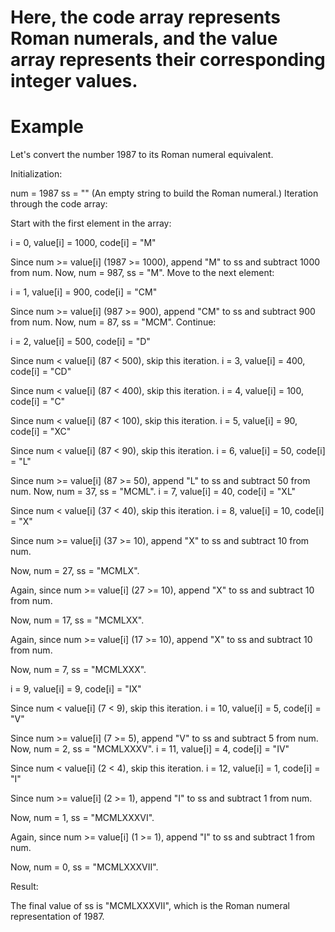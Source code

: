 # Here, the code array represents Roman numerals, and the value array represents their corresponding integer values.

# Example
Let's convert the number 1987 to its Roman numeral equivalent.

Initialization:

num = 1987
ss = "" (An empty string to build the Roman numeral.)
Iteration through the code array:

Start with the first element in the array:

i = 0, value[i] = 1000, code[i] = "M"

Since num >= value[i] (1987 >= 1000), append "M" to ss and subtract 1000 from num.
Now, num = 987, ss = "M".
Move to the next element:

i = 1, value[i] = 900, code[i] = "CM"

Since num >= value[i] (987 >= 900), append "CM" to ss and subtract 900 from num.
Now, num = 87, ss = "MCM".
Continue:

i = 2, value[i] = 500, code[i] = "D"

Since num < value[i] (87 < 500), skip this iteration.
i = 3, value[i] = 400, code[i] = "CD"

Since num < value[i] (87 < 400), skip this iteration.
i = 4, value[i] = 100, code[i] = "C"

Since num < value[i] (87 < 100), skip this iteration.
i = 5, value[i] = 90, code[i] = "XC"

Since num < value[i] (87 < 90), skip this iteration.
i = 6, value[i] = 50, code[i] = "L"

Since num >= value[i] (87 >= 50), append "L" to ss and subtract 50 from num.
Now, num = 37, ss = "MCML".
i = 7, value[i] = 40, code[i] = "XL"

Since num < value[i] (37 < 40), skip this iteration.
i = 8, value[i] = 10, code[i] = "X"

Since num >= value[i] (37 >= 10), append "X" to ss and subtract 10 from num.

Now, num = 27, ss = "MCMLX".

Again, since num >= value[i] (27 >= 10), append "X" to ss and subtract 10 from num.

Now, num = 17, ss = "MCMLXX".

Again, since num >= value[i] (17 >= 10), append "X" to ss and subtract 10 from num.

Now, num = 7, ss = "MCMLXXX".

i = 9, value[i] = 9, code[i] = "IX"

Since num < value[i] (7 < 9), skip this iteration.
i = 10, value[i] = 5, code[i] = "V"

Since num >= value[i] (7 >= 5), append "V" to ss and subtract 5 from num.
Now, num = 2, ss = "MCMLXXXV".
i = 11, value[i] = 4, code[i] = "IV"

Since num < value[i] (2 < 4), skip this iteration.
i = 12, value[i] = 1, code[i] = "I"

Since num >= value[i] (2 >= 1), append "I" to ss and subtract 1 from num.

Now, num = 1, ss = "MCMLXXXVI".

Again, since num >= value[i] (1 >= 1), append "I" to ss and subtract 1 from num.

Now, num = 0, ss = "MCMLXXXVII".

Result:

The final value of ss is "MCMLXXXVII", which is the Roman numeral representation of 1987.​
